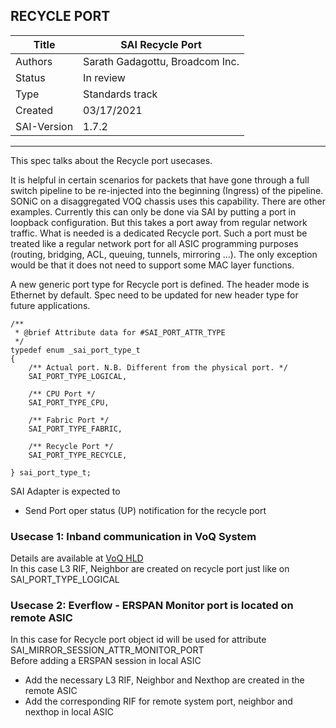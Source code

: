 RECYCLE PORT
-------------------------------------------------------------------------------
 Title       | SAI Recycle Port
-------------|-----------------------------------------------------------------
 Authors     | Sarath Gadagottu, Broadcom Inc.
 Status      | In review
 Type        | Standards track
 Created     | 03/17/2021
 SAI-Version | 1.7.2
 
 
-------------------------------------------------------------------------------

This spec talks about the Recycle port usecases.

It is helpful in certain scenarios for packets that have gone through a full 
switch pipeline to be re-injected into the beginning (Ingress) of the pipeline.
SONiC on a disaggregated VOQ chassis uses this capability. There are other examples.
Currently this can only be done via SAI by putting a port in loopback configuration.
But this takes a port away from regular network traffic. What is needed is a
dedicated Recycle port. Such a port must be treated like a regular network port
for all ASIC programming purposes (routing, bridging, ACL, queuing, tunnels, 
mirroring …). The only exception would be that it does not need to support some 
MAC layer functions.


A new generic port type for Recycle port is defined. The header mode is Ethernet
by default. Spec need to be updated for new header type for future applications.

```
/**
 * @brief Attribute data for #SAI_PORT_ATTR_TYPE
 */
typedef enum _sai_port_type_t
{
    /** Actual port. N.B. Different from the physical port. */
    SAI_PORT_TYPE_LOGICAL,

    /** CPU Port */
    SAI_PORT_TYPE_CPU,

    /** Fabric Port */
    SAI_PORT_TYPE_FABRIC,

    /** Recycle Port */
    SAI_PORT_TYPE_RECYCLE,

} sai_port_type_t;
```

SAI Adapter is expected to 
* Send Port oper status (UP) notification for the recycle port

### Usecase 1: Inband communication in VoQ System
Details are available at [VoQ HLD](https://github.com/Azure/SONiC/blob/master/doc/voq/voq_hld.md#251-inband-recycle-port-option)<br>
In this case L3 RIF, Neighbor are created on recycle port just like on SAI_PORT_TYPE_LOGICAL


### Usecase 2: Everflow - ERSPAN Monitor port is located on remote ASIC
In this case for Recycle port object id will be used for attribute SAI_MIRROR_SESSION_ATTR_MONITOR_PORT<br>
Before adding a ERSPAN session in local ASIC
* Add the necessary L3 RIF, Neighbor and Nexthop are created in the remote ASIC
* Add the corresponding RIF for remote system port, neighbor and nexthop in local ASIC
